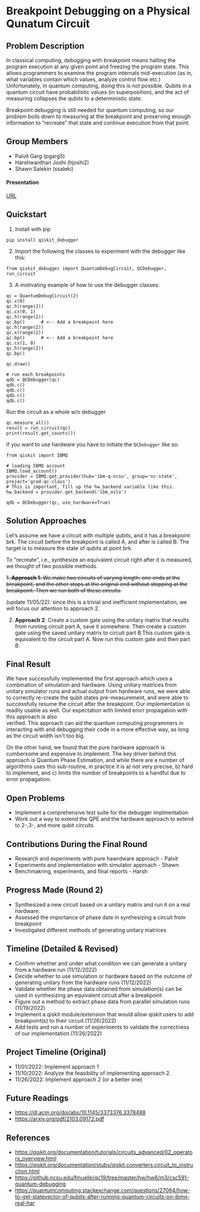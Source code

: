 # Breakpoint Debugging on a Physical Qunatum Circuit

## Problem Description
In classical computing, debugging with breakpoint means halting the program
execution at any given point and freezing the program state. This allows
programmers to examine the program internals mid-execution (as in, what
variables contain which values, analyze control flow etc.) Unfortunately, in
quantum computing, doing this is not possible. Qubits in a quantum circuit have
probabilistic values (in superposition), and the act of measuring collapses the
qubits to a deterministic state.

Breakpoint debugging is still needed for quantum computing, so our problem boils
down to measuring at the breakpoint and preserving enough information to
“recreate” that state and continue execution from that point.

## Group Members
- Palvit Garg (pgarg5)
- Harshwardhan Joshi (hjoshi2)
- Shawn Salekin (ssaleki)

#### Presentation
[URL](https://docs.google.com/presentation/d/1SCwHKmPCc7U0Hl_CVZLNMto9HAEyD_zuz_fqGwnIzuc/edit?usp=sharing)

## Quickstart
1. Install with pip 
```
pip install qiskit_debugger
``` 

2. Import the following the classes to experiment with the debugger like this:
```
from qiskit_debugger import QuantumDebugCircuit, QCDebugger, run_circuit
```

3. A motivating example of how to use the debugger classes:

```
qc = QuantumDebugCircuit(2)
qc.x(0)
qc.h(range(2))
qc.cx(0, 1)
qc.h(range(2))
qc.bp()      # <-- Add a breakpoint here
qc.h(range(2))
qc.x(range(2))
qc.bp()      # <-- Add a breakpoint here
qc.cx(1, 0)
qc.h(range(2))
qc.bp()

qc.draw()

# run each breakpoints
qdb = QCDebugger(qc)
qdb.c()
qdb.c()
qdb.c()
qdb.c()
```


Run the circuit as a whole w/o debugger

```
qc.measure_all()
result = run_circuit(qc)
print(result.get_counts())
```

If you want to use hardware you have to initiate the `QCDebugger` like so:

```
from qiskit import IBMQ

# loading IBMQ account
IBMQ.load_account()
provider = IBMQ.get_provider(hub='ibm-q-ncsu', group='nc-state', project='grad-qc-class')
# This is important, fill up the hw_backend variable like this.
hw_backend = provider.get_backend('ibm_oslo')

qdb = QCDebugger(qc, use_hardware=True)
```

## Solution Approaches 
Let’s assume we have a circuit with multiple qubits, and it has a breakpoint
brk. The circuit before the breakpoint is called A, and after is called B. The
target is to measure the state of qubits at point brk.

To “recreate”, i.e., synthesize an equivalent circuit right after it is
measured, we thought of two possible methods. 

~~1. **Approach 1**:
We make two circuits of varying length: one ends at the breakpoint, and the
other stops at the original end without stopping at the breakpoint. Then we run
both of these circuits.~~

(update 11/05/22): since this is a trivial and inefficient implementation, we
will focus our attention to approach 2.

2. **Approach 2**:
Create a custom gate using the unitary matrix that results from running circuit
part A, save it somewhere. Then create a custom gate using the saved unitary
matrix to circuit part B.This custom gate is equivalent to the circuit part A.
Now run this custom gate and then part B.

## Final Result
We have successfully implemented the first approach which uses a combination of simulation and hardware.
Using unitary matrices from unitary simulator runs and actual output from hardware runs,
we were able to correctly re-create the qubit states pre-measurement, and were able to successfully
resume the circuit after the breakpoint. Our implementation is readily usable as well. Our expectation with limited erorr propagation with this approach is also  
verified. This approach can aid the quantum computing programmers in interacting with
and debugging their code in a more effective way, as long as the circuit width isn't too big.

On the other hand, we found that the pure hardware approach is cumbersome and expensive to implement. The key driver behind
this approach is Quantum Phase Estimation, and while there are a number of algorithms uses this sub-routine, in
practice it is a) not very precise, b) hard to implement, and c) limits the number of breakpoints to a handful
due to error propagation.


## Open Problems
- Implement a comprehensive test suite for the debugger implmentation
- Work out a way to extend the QPE and the hardware approach to extend to 2-,3-, and more qubit circuits


## Contributions During the Final Round
- Research and experiments with pure hawrdware approach - Palvit
- Experiments and implementation with simulator approach - Shawn
- Benchmakring, experiments, and final reports - Harsh

## Progress Made (Round 2)
- Synthesized a new circuit based on a unitary matrix and run it on a real
  hardware.
- Assessed the importance of phase date in synthesizing a circuit from breakpoint
- Investigated different methods of generating unitary matrices

## Timeline (Detailed & Revised) 
- Confirm whether and under what condition we can generate a unitary from a
  hardware run (11/12/2022)
- Decide whether to use simulation or hardware based on the outcome of
  generating unitary from the hardware runs (11/12/2022)
- Validate whether the phase data obtained from simulation(s) can be used in
  synthesizing an equivalent circuit after a breakpoint 
- Figure out a method to extract phase data from parallel simulation runs (11/19/2022) 
- Implement a qiskit module/extension that would allow qiskit users to add
  breakpoint(s) to their circuit.(11/26/2022)
- Add tests and run a number of experiments to validate the correctness of our
  implementation.(11/26/2022)

## Project Timeline (Original)
- 11/01/2022: Implement approach 1
- 11/10/2022: Analyze the feasibility of implementing approach 2.
- 11/26/2022: Implement approach 2 (or a better one)

## Future Readings
- https://dl.acm.org/doi/abs/10.1145/3373376.3378488
- https://arxiv.org/pdf/2103.09172.pdf

## References
- https://qiskit.org/documentation/tutorials/circuits_advanced/02_operators_overview.html
- https://qiskit.org/documentation/stubs/qiskit.converters.circuit_to_instruction.html
- https://github.ncsu.edu/fmuelle/qc19/tree/master/hw/hw6/m3/csc591-quantum-debugging
- https://quantumcomputing.stackexchange.com/questions/27064/how-to-get-statevector-of-qubits-after-running-quantum-circuits-on-ibmq-real-har

